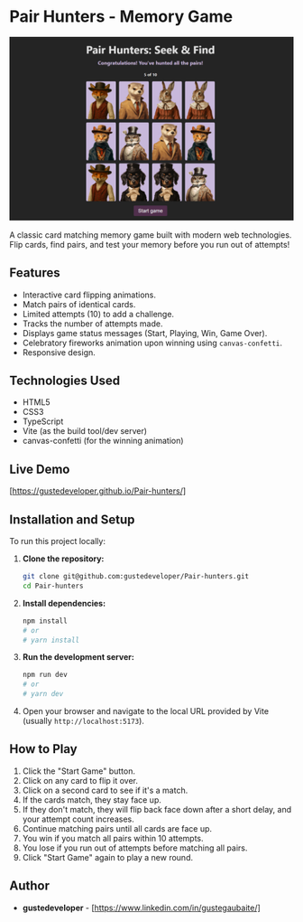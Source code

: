 # Pair Hunters - Memory Game

![Memory Game Screenshot](./src/assets/images/demo.png)

A classic card matching memory game built with modern web technologies. Flip cards, find pairs, and test your memory before you run out of attempts!

## Features

- Interactive card flipping animations.
- Match pairs of identical cards.
- Limited attempts (10) to add a challenge.
- Tracks the number of attempts made.
- Displays game status messages (Start, Playing, Win, Game Over).
- Celebratory fireworks animation upon winning using `canvas-confetti`.
- Responsive design.

## Technologies Used

- HTML5
- CSS3
- TypeScript
- Vite (as the build tool/dev server)
- canvas-confetti (for the winning animation)

## Live Demo

[https://gustedeveloper.github.io/Pair-hunters/]

## Installation and Setup

To run this project locally:

1.  **Clone the repository:**
    ```bash
    git clone git@github.com:gustedeveloper/Pair-hunters.git
    cd Pair-hunters
    ```
2.  **Install dependencies:**
    ```bash
    npm install
    # or
    # yarn install
    ```
3.  **Run the development server:**
    ```bash
    npm run dev
    # or
    # yarn dev
    ```
4.  Open your browser and navigate to the local URL provided by Vite (usually `http://localhost:5173`).

## How to Play

1.  Click the "Start Game" button.
2.  Click on any card to flip it over.
3.  Click on a second card to see if it's a match.
4.  If the cards match, they stay face up.
5.  If they don't match, they will flip back face down after a short delay, and your attempt count increases.
6.  Continue matching pairs until all cards are face up.
7.  You win if you match all pairs within 10 attempts.
8.  You lose if you run out of attempts before matching all pairs.
9.  Click "Start Game" again to play a new round.

## Author

- **gustedeveloper** - [https://www.linkedin.com/in/gustegaubaite/]
